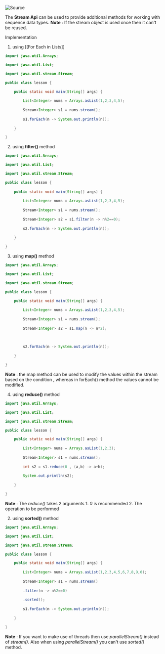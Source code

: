 ![Source](https://youtu.be/ak3BxYzSqsQ?list=PLsyeobzWxl7pe_IiTfNyr55kwJPWbgxB5)

The **Stream Api** can be used to provide additional methods for working with sequence data types.
**Note** : If the stream object is used once then it can't be reused.

Implementation
1. using [[For Each in Lists]]
```java
import java.util.Arrays;

import java.util.List;

import java.util.stream.Stream;

public class lesson {

	public static void main(String[] args) {
	
		List<Integer> nums = Arrays.asList(1,2,3,4,5);
		
		Stream<Integer> s1 = nums.stream();
		
		s1.forEach(n -> System.out.println(n));
	
	}

}
```

2. using **filter()** method
```java
import java.util.Arrays;

import java.util.List;

import java.util.stream.Stream;

public class lesson {
	
	public static void main(String[] args) {
	
		List<Integer> nums = Arrays.asList(1,2,3,4,5);
		
		Stream<Integer> s1 = nums.stream();
		
		Stream<Integer> s2 = s1.filter(n -> n%2==0);
				
		s2.forEach(n -> System.out.println(n));
	
	}

}
```

3. using **map()** method
```java
import java.util.Arrays;

import java.util.List;

import java.util.stream.Stream;

public class lesson {

	public static void main(String[] args) {
	
		List<Integer> nums = Arrays.asList(1,2,3,4,5);
		
		Stream<Integer> s1 = nums.stream();
		
		Stream<Integer> s2 = s1.map(n -> n*2);
		
		  
		
		s2.forEach(n -> System.out.println(n));
	
	}

}
```
**Note** : the map method can be used to modify the values within the stream based on the condition , whereas in forEach() method the values cannot be modified.

4. using **reduce()** method
```java
import java.util.Arrays;

import java.util.List;

import java.util.stream.Stream;

public class lesson {

	public static void main(String[] args) {
	
		List<Integer> nums = Arrays.asList(1,2,3);
		
		Stream<Integer> s1 = nums.stream();
		
		int s2 = s1.reduce(0 , (a,b) -> a+b);
		
		System.out.println(s2);
	
	}

}
```
**Note** : The *reduce()* takes 2 arguments
	1. *0* is recommended
	2. The operation to be performed

2. using **sorted()** method

```java
import java.util.Arrays;

import java.util.List;

import java.util.stream.Stream;

public class lesson {

	public static void main(String[] args) {
	
		List<Integer> nums = Arrays.asList(1,2,3,4,5,6,7,8,9,0);
		
		Stream<Integer> s1 = nums.stream()
		
		.filter(n -> n%2==0)
		
		.sorted();
		
		s1.forEach(n -> System.out.println(n));
		
	}

}
```

**Note** : If you want to make use of threads then use *parallelStream()* instead of *stream()*.
Also when using *parallelStream()* you can't use *sorted()* method.